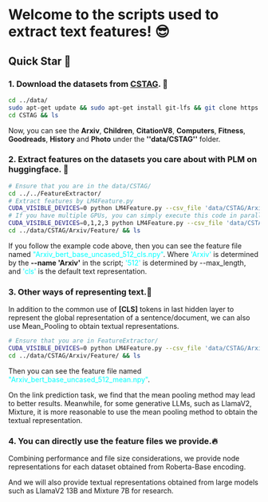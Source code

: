 # Welcome to the scripts used to extract text features! 😎

## Quick Star 🚀

### 1. Download the datasets from [CSTAG](https://huggingface.co/datasets/Sherirto/CSTAG). 👐

```bash
cd ../data/
sudo apt-get update && sudo apt-get install git-lfs && git clone https://huggingface.co/datasets/Sherirto/CSTAG
cd CSTAG && ls 
```
Now, you can see the **Arxiv**, **Children**, **CitationV8**, **Computers**, **Fitness**, **Goodreads**, **History** and  **Photo** under the **''data/CSTAG''** folder.

### 2. Extract features on the datasets you care about with PLM on huggingface. 👋

```bash
# Ensure that you are in the data/CSTAG/
cd ../../FeatureExtractor/
# Extract features by LM4Feature.py 
CUDA_VISIBLE_DEVICES=0 python LM4Feature.py --csv_file 'data/CSTAG/Arxiv/Arxiv.csv' --model_name 'bert-base-uncased' --name 'Arxiv' --path 'data/CSTAG/Arxiv/Feature/' --max_length 512 --batch_size 1000
# If you have multiple GPUs, you can simply execute this code in parallel.If you have multiple GPUs, you can simply execute this code in parallel.
CUDA_VISIBLE_DEVICES=0,1,2,3 python LM4Feature.py --csv_file 'data/CSTAG/Arxiv/Arxiv.csv' --model_name 'bert-base-uncased' --name 'Arxiv' --path 'data/CSTAG/Arxiv/Feature/' --max_length 512 --batch_size 1000
cd ../data/CSTAG/Arxiv/Feature/ && ls
```
If you follow the example code above, then you can see the feature file named <font color=#00ffff>"Arxiv_bert_base_uncased_512_cls.npy"</font>. Where <font color=#00ffff>'Arxiv'</font> is determined by the **--name 'Arxiv'** in the script; <font color=#00ffff>'512'</font> is determined by --max_length, and <font color=#00ffff>'cls'</font> is the default text representation.


### 3. Other ways of representing text.🤗
In addition to the common use of **[CLS]** tokens in last hidden layer to represent the global representation of a sentence/document, we can also use Mean_Pooling to obtain textual representations.
```bash
# Ensure that you are in FeatureExtractor/
CUDA_VISIBLE_DEVICES=0 python LM4Feature.py --csv_file 'data/CSTAG/Arxiv/Arxiv.csv' --model_name 'bert-base-uncased' --name 'Arxiv' --path 'data/CSTAG/Arxiv/Feature/' --max_length 512 --batch_size 500 --mean
cd ../data/CSTAG/Arxiv/Feature/ && ls
```
Then you can see the feature file named <font color=#00ffff>"Arxiv_bert_base_uncased_512_mean.npy"</font>.

On the link prediction task, we find that the mean pooling method may lead to better results. Meanwhile, for some generative LLMs, such as LlamaV2, Mixture, it is more reasonable to use the mean pooling method to obtain the textual representation.

### 4. You can directly use the feature files we provide.🔥
Combining performance and file size considerations, we provide node representations for each dataset obtained from Roberta-Base encoding.

And we will also provide textual representations obtained from large models such as LlamaV2 13B and Mixture 7B for research.


